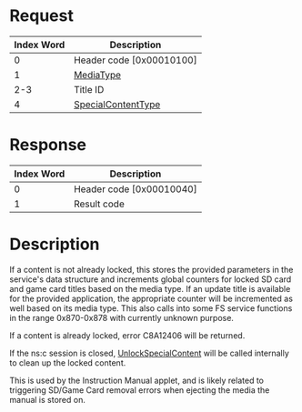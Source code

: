 # Request

| Index Word | Description                                                             |
|------------|-------------------------------------------------------------------------|
| 0          | Header code \[0x00010100\]                                              |
| 1          | [MediaType](Filesystem_services#MediaType "wikilink")                   |
| 2-3        | Title ID                                                                |
| 4          | [SpecialContentType](Filesystem_services#SpecialContentType "wikilink") |

# Response

| Index Word | Description                |
|------------|----------------------------|
| 0          | Header code \[0x00010040\] |
| 1          | Result code                |

# Description

If a content is not already locked, this stores the provided parameters
in the service's data structure and increments global counters for
locked SD card and game card titles based on the media type. If an
update title is available for the provided application, the appropriate
counter will be incremented as well based on its media type. This also
calls into some FS service functions in the range 0x870-0x878 with
currently unknown purpose.

If a content is already locked, error C8A12406 will be returned.

If the ns:c session is closed,
[UnlockSpecialContent](NSC:UnlockSpecialContent "wikilink") will be
called internally to clean up the locked content.

This is used by the Instruction Manual applet, and is likely related to
triggering SD/Game Card removal errors when ejecting the media the
manual is stored on.